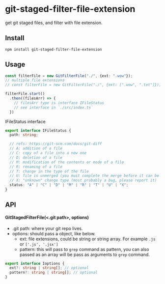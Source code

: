# git-staged-filter-file-extension

get git staged files, and filter with file extension.

## Install

```
npm install git-staged-filter-file-extension
```

## Usage

```ts
const filterFile = new GitFilterFile("./", {ext: ".wow"});
// multiple file extensions
// const filterFile = new GitFilterFile("./", {ext: [".wow", ".txt"]});

filterFile.start()
  .then((filesArr) => {
    // filesArr type is interface IFileStatus
    // see interface in `./src/index.ts`
  })
```

IFileStatus interface

```ts
export interface IFileStatus {
  path: string;

  // refs: https://git-scm.com/docs/git-diff
  // A: addition of a file
  // C: copy of a file into a new one
  // D: deletion of a file
  // M: modification of the contents or mode of a file
  // R: renaming of a file
  // T: change in the type of the file
  // U: file is unmerged (you must complete the merge before it can be committed)
  // X: "unknown" change type (most probably a bug, please report it)
  status: "A" | "C" | "D" | "M" | "R" | "T" | "U" | "X";
}
```

## API

#### GitStagedFilterFile(<.git path>, options)

- .git path: where your git repo lives.
- options: should pass a object, like below.
  - ext: file extensions, could be string or string array. For example `.js` or `['.js', '.jsx']`
  - pattern: this will pass to `grep` command as pattern, you can also passed as an array will be pass as arguments to `grep` command.

```ts
export interface Ioptions {
  ext?: string | string[]; // optional
  pattern?: string | string[]; // optional
}
```
